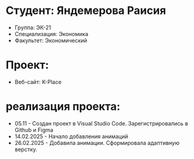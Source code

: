 # Студент: Яндемерова Раисия
- Группа: ЭК-21
- Специализация: Экономика
- Факультет: Экономический


# Проект: 
- Веб-сайт: K-Place

# реализация проекта:
- 05.11 - Создан проект в Visual Studio Code. Зарегистрировались в  Github и Figma 
- 14.02.2025 - Начало добавления анимаций 
- 26.02.2025 - Добавила анимации. Сформировала адаптивную верстку.